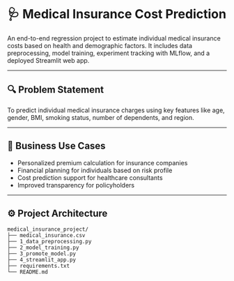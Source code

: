 # 🩺 Medical Insurance Cost Prediction

An end-to-end regression project to estimate individual medical insurance costs based on health and demographic factors. It includes data preprocessing, model training, experiment tracking with MLflow, and a deployed Streamlit web app.

---

## 🔍 Problem Statement

To predict individual medical insurance charges using key features like age, gender, BMI, smoking status, number of dependents, and region.

---

## 💼 Business Use Cases

- Personalized premium calculation for insurance companies
- Financial planning for individuals based on risk profile
- Cost prediction support for healthcare consultants
- Improved transparency for policyholders

---

## ⚙️ Project Architecture

```plaintext
medical_insurance_project/
├── medical_insurance.csv
├── 1_data_preprocessing.py
├── 2_model_training.py
├── 3_promote_model.py
├── 4_streamlit_app.py
├── requirements.txt
└── README.md
```
